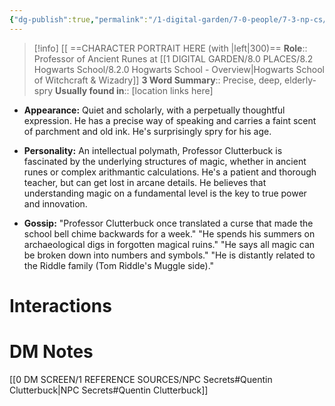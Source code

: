 ```yaml
---
{"dg-publish":true,"permalink":"/1-digital-garden/7-0-people/7-3-np-cs/quentin-clutterbuck/","tags":["#person","hogwarts","hogwarts-faculty","professor"]}
---
```


>[!info] 
>[[ ==CHARACTER PORTRAIT HERE (with |left|300)==
>**Role**:: Professor of Ancient Runes at [[1 DIGITAL GARDEN/8.0 PLACES/8.2 Hogwarts School/8.2.0 Hogwarts School - Overview\|Hogwarts School of Witchcraft & Wizadry]]
>**3 Word Summary**:: Precise, deep, elderly-spry
>**Usually found in**:: [location links here]

- **Appearance:** Quiet and scholarly, with a perpetually thoughtful expression. He has a precise way of speaking and carries a faint scent of parchment and old ink. He's surprisingly spry for his age.
    
- **Personality:** An intellectual polymath, Professor Clutterbuck is fascinated by the underlying structures of magic, whether in ancient runes or complex arithmantic calculations. He's a patient and thorough teacher, but can get lost in arcane details. He believes that understanding magic on a fundamental level is the key to true power and innovation. 
    
- **Gossip:** "Professor Clutterbuck once translated a curse that made the school bell chime backwards for a week." "He spends his summers on archaeological digs in forgotten magical ruins." "He says all magic can be broken down into numbers and symbols." "He is distantly related to the Riddle family (Tom Riddle's Muggle side)."

# Interactions


# DM Notes

[[0 DM SCREEN/1 REFERENCE SOURCES/NPC Secrets#Quentin Clutterbuck\|NPC Secrets#Quentin Clutterbuck]]